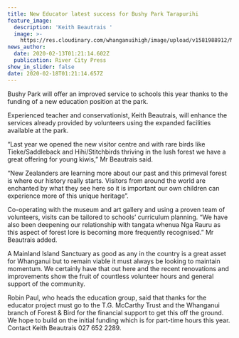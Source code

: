 ```yaml
---
title: New Educator latest success for Bushy Park Tarapurihi
feature_image:
  description: 'Keith Beautrais '
  image: >-
    https://res.cloudinary.com/whanganuihigh/image/upload/v1581988912/News/Keith_Beautrais._RCP_13.2.20.jpg
news_author:
  date: 2020-02-13T01:21:14.602Z
  publication: River City Press
show_in_slider: false
date: 2020-02-18T01:21:14.657Z
---
```

Bushy Park will offer an improved service to schools this year thanks to the funding of a new education position at the park.

Experienced teacher and conservationist, Keith Beautrais, will enhance the services already provided by volunteers using the expanded facilities available at the park.

“Last year we opened the new visitor centre and with rare birds like Tieke/Saddleback and Hihi/Stitchbirds thriving in the lush forest we have a great offering for young kiwis,” Mr Beautrais said.

“New Zealanders are learning more about our past and this primeval forest is where our history really starts. Visitors from around the world are enchanted by what they see here so it is important our own children can experience more of this unique heritage”.

Co-operating with the museum and art gallery and using a proven team of volunteers, visits can be tailored to schools’ curriculum planning. “We have also been deepening our relationship with tangata whenua Nga Rauru as this aspect of forest lore is becoming more frequently recognised.” Mr Beautrais added.

A Mainland Island Sanctuary as good as any in the country is a great asset for Whanganui but to remain viable it must always be looking to maintain momentum. We certainly have that out here and the recent renovations and improvements show the fruit of countless volunteer hours and general support of the community.

Robin Paul, who heads the education group, said that thanks for the educator project must go to the T.G. McCarthy Trust and the Whanganui branch of Forest & Bird for the financial support to get this off the ground. We hope to build on the initial funding which is for part-time hours this year.
Contact Keith Beautrais 027 652 2289.
